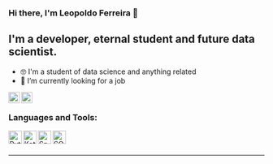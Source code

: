 ### Hi there, I'm Leopoldo Ferreira 👋 

## I'm a developer, eternal student and future data scientist.

- :nerd_face: I'm a student of data science and anything related
- :eyes: I’m currently looking for a job

[<img align="left" alt="leopoldoferreira | LinkedIn" width="22px" src="https://cdn-icons-png.flaticon.com/512/174/174857.png" />][linkedin]
[<img align="left" alt="leopoldoferreira | DataCamp" width="22px" src="https://www.datacamp.com/datacamp-sq.png?v=20102020" />][datacamp]

<br />

### Languages and Tools:

<img align="left" alt="Python" width="26px" src="https://cdn3.iconfinder.com/data/icons/logos-and-brands-adobe/512/267_Python-512.png" />

<img align="left" alt="Kotlin" width="26px" src="https://upload.wikimedia.org/wikipedia/commons/thumb/7/74/Kotlin_Icon.png/1200px-Kotlin_Icon.png" />

<img align="left" alt="Spring" width="26px" src="https://symbols.getvecta.com/stencil_96/69_spring-framework-icon.d563816ce9.svg" />

<img align="left" alt="SQL" width="26px" src="https://cdn2.iconfinder.com/data/icons/programming-50/64/206_programming-sql-data-database-512.png" />


<br />
<br />

---
[linkedin]: https://linkedin.com/in/leopoldo-ferreira
[datacamp]: https://www.datacamp.com/profile/leopoldoferreira
